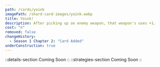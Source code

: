 ```yaml
---
path: /cards/yoink
imagePath: /shard-card-images/yoink.webp
title: Yoink!
description: After picking up an enemy weapon, that weapon's uses +1.
cost: "n"
removed: false
changeHistory:
  - Season 1 Chapter 2: "Card Added"
underConstruction: true
---
```

::details-section
Coming Soon
::
::strategies-section
Coming Soon
::